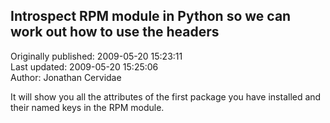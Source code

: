 ## Introspect RPM module in Python so we can work out how to use the headers  
Originally published: 2009-05-20 15:23:11  
Last updated: 2009-05-20 15:25:06  
Author: Jonathan Cervidae  
  
It will show you all the attributes of the first package you have installed and their named keys in the RPM module.
